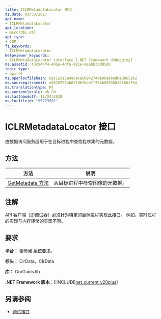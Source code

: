 ```yaml
---
title: ICLRMetadataLocator 接口
ms.date: 03/30/2017
api_name:
- ICLRMetadataLocator
api_location:
- mscordbi.dll
api_type:
- COM
f1_keywords:
- ICLRMetadataLocator
helpviewer_keywords:
- ICLRMetadataLocator interface [.NET Framework debugging]
ms.assetid: 43c944f4-406a-4df6-981e-0eabb33dd5d0
topic_type:
- apiref
ms.openlocfilehash: 69c52c13a4a0aca5094274de969ebed6e09651b2
ms.sourcegitcommit: d8020797a6657d0fbbdff362b80300815f682f94
ms.translationtype: MT
ms.contentlocale: zh-CN
ms.lasthandoff: 11/24/2020
ms.locfileid: "95723501"
---
```

# <a name="iclrmetadatalocator-interface"></a>ICLRMetadataLocator 接口

由数据访问服务层用于在目标进程中查找程序集的元数据。  
  
## <a name="methods"></a>方法  
  
|方法|说明|  
|------------|-----------------|  
|[GetMetadata 方法](iclrmetadatalocator-getmetadata-method.md)|从目标进程中检索图像的元数据。|  
  
## <a name="remarks"></a>注解  

 API 客户端（即调试器）必须针对特定的目标进程实现此接口。 例如，实时过程的实现与内存转储的实现不同。  
  
## <a name="requirements"></a>要求  

 **平台：** 请参阅 [系统要求](../../get-started/system-requirements.md)。  
  
 **标头：** ClrData，ClrData  
  
 **库：** CorGuids.lib  
  
 **.NET Framework 版本：**[!INCLUDE[net_current_v20plus](../../../../includes/net-current-v20plus-md.md)]  
  
## <a name="see-also"></a>另请参阅

- [调试接口](debugging-interfaces.md)
